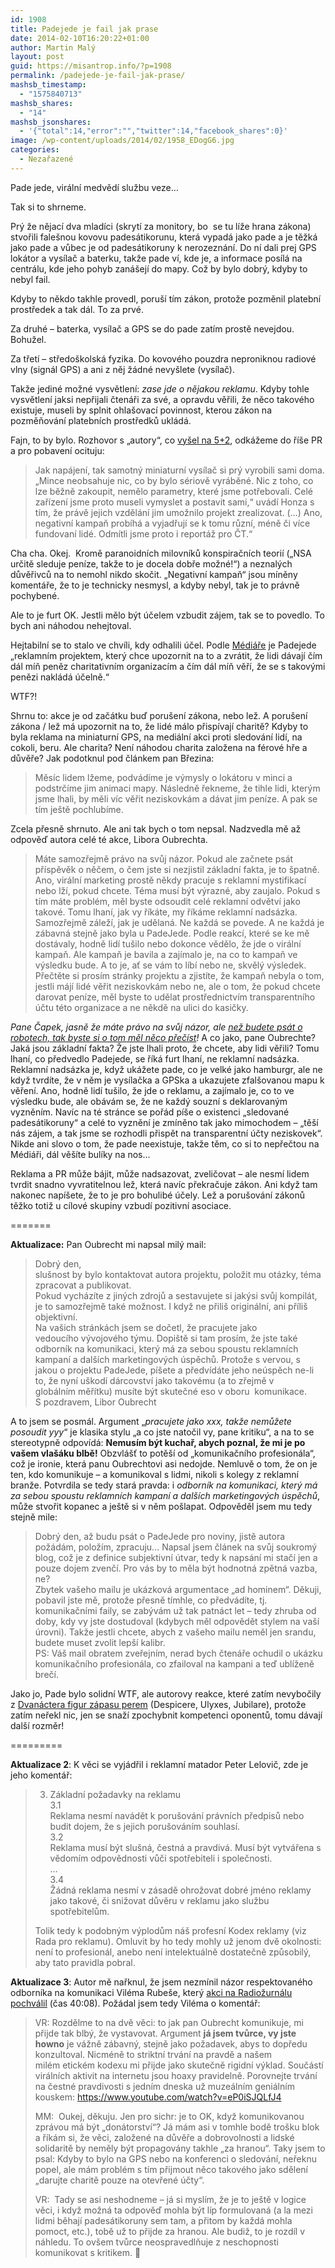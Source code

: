 ```yaml
---
id: 1908
title: Padejede je fail jak prase
date: 2014-02-10T16:20:22+01:00
author: Martin Malý
layout: post
guid: https://misantrop.info/?p=1908
permalink: /padejede-je-fail-jak-prase/
mashsb_timestamp:
  - "1575840713"
mashsb_shares:
  - "14"
mashsb_jsonshares:
  - '{"total":14,"error":"","twitter":14,"facebook_shares":0}'
image: /wp-content/uploads/2014/02/1958_EDogG6.jpg
categories:
  - Nezařazené
---
```

Pade jede, virální medvědí službu veze&#8230;

<!--more-->

Tak si to shrneme.

Prý že nějací dva mladíci (skrytí za monitory, bo  se tu líže hrana zákona) stvořili falešnou kovovu padesátikorunu, která vypadá jako pade a je těžká jako pade a vůbec je od padesátikoruny k nerozeznání. Do ní dali prej GPS lokátor a vysílač a baterku, takže pade ví, kde je, a informace posílá na centrálu, kde jeho pohyb zanášejí do mapy. Což by bylo dobrý, kdyby to nebyl fail.

Kdyby to někdo takhle provedl, poruší tím zákon, protože pozměnil platební prostředek a tak dál. To za prvé.

Za druhé &#8211; baterka, vysílač a GPS se do pade zatím prostě nevejdou. Bohužel.

Za třetí &#8211; středoškolská fyzika. Do kovového pouzdra neproniknou radiové vlny (signál GPS) a ani z něj žádné nevyšlete (vysílač).

Takže jediné možné vysvětlení: _zase jde o nějakou reklamu_. Kdyby tohle vysvětlení jaksi nepřijali čtenáři za své, a opravdu věřili, že něco takového existuje, museli by splnit ohlašovací povinnost, kterou zákon na pozměňování platebních prostředků ukládá.

Fajn, to by bylo. Rozhovor s &#8222;autory&#8220;, co [vyšel na 5+2](https://praha.5plus2.cz/mince-s-vysilacem-je-podvod-rika-vedec-d8l-/praha.aspx?c=A140129_190459_ppd-prahar_62089), odkážeme do říše PR a pro pobavení ocituju:

> Jak napájení, tak samotný miniaturní vysílač si prý vyrobili sami doma. &#8222;Mince neobsahuje nic, co by bylo sériově vyráběné. Nic z toho, co lze běžně zakoupit, nemělo parametry, které jsme potřebovali. Celé zařízení jsme proto museli vymyslet a postavit sami,&#8220; uvádí Honza s tím, že právě jejich vzdělání jim umožnilo projekt zrealizovat. (&#8230;) Ano, negativní kampaň probíhá a vyjadřují se k tomu různí, méně či více fundovaní lidé. Odmítli jsme proto i reportáž pro ČT.&#8220;

Cha cha. Okej.  Kromě paranoidních milovníků konspiračních teorií (&#8222;NSA určitě sleduje peníze, takže to je docela dobře možné!&#8220;) a neznalých důvěřivců na to nemohl nikdo skočit. &#8222;Negativní kampaň&#8220; jsou míněny komentáře, že to je technicky nesmysl, a kdyby nebyl, tak je to právně pochybené.

Ale to je furt OK. Jestli mělo být účelem vzbudit zájem, tak se to povedlo. To bych ani náhodou nehejtoval.

Hejtabilní se to stalo ve chvíli, kdy odhalili účel. Podle [Médiáře](https://www.mediar.cz/sledovani-mince-padejede-cz-je-kampan-za-prispevky-charite/) je Padejede &#8222;reklamním projektem, který chce upozornit na to a zvrátit, že lidi dávají čím dál míň peněz charitativním organizacím a čím dál míň věří, že se s takovými penězi nakládá účelně.&#8220;

WTF?!

Shrnu to: akce je od začátku buď porušení zákona, nebo lež. A porušení zákona / lež má upozornit na to, že lidé málo přispívají charitě? Kdyby to byla reklama na miniaturní GPS, na mediální akci proti sledování lidí, na cokoli, beru. Ale charita? Není náhodou charita založena na férové hře a důvěře? Jak podotknul pod článkem pan Březina:

> Měsíc lidem lžeme, podvádíme je výmysly o lokátoru v minci a podstrčíme jim animaci mapy. Následně řekneme, že tihle lidi, kterým jsme lhali, by měli víc věřit neziskovkám a dávat jim peníze. A pak se tím ještě pochlubíme.

Zcela přesně shrnuto. Ale ani tak bych o tom nepsal. Nadzvedla mě až odpověď autora celé té akce, Libora Oubrechta.

> Máte samozřejmě právo na svůj názor. Pokud ale začnete psát příspěvěk o něčem, o čem jste si nezjistil základní fakta, je to špatně. Ano, virální marketing prostě někdy pracuje s reklamní mystifikací nebo lží, pokud chcete. Téma musí být výrazné, aby zaujalo. Pokud s tím máte problém, měl byste odsoudit celé reklamní odvětví jako takové. Tomu lhaní, jak vy říkáte, my říkáme reklamní nadsázka. Samozřejmě záleží, jak je udělaná. Ne každá se povede. A ne každá je zábavná stejně jako byla u PadeJede. Podle reakcí, které se ke mě dostávaly, hodně lidí tušilo nebo dokonce vědělo, že jde o virální kampaň. Ale kampaň je bavila a zajímalo je, na co to kampaň ve výsledku bude. A to je, ať se vám to líbí nebo ne, skvělý výsledek. Přečtěte si prosím stránky projektu a zjistíte, že kampaň nebyla o tom, jestli májí lidé věřit neziskovkám nebo ne, ale o tom, že pokud chcete darovat peníze, měl byste to udělat prostřednictvím transparentního účtu této organizace a ne někdě na ulici do kasičky.

_Pane Čapek, jasně že máte právo na svůj názor, ale [než budete psát o robotech, tak byste si o tom měl něco přečíst](https://misantrop.info/539248-internet-discussions-wayback-machine.php)!_ A co jako, pane Oubrechte? Jaká jsou základní fakta? Že jste lhali proto, že chcete, aby lidi věřili? Tomu lhaní, co předvedlo Padejede, se říká furt lhaní, ne reklamní nadsázka. Reklamní nadsázka je, když ukážete pade, co je velké jako hamburgr, ale ne když tvrdíte, že v něm je vysílačka a GPSka a ukazujete zfalšovanou mapu k věření. Ano, hodně lidí tušilo, že jde o reklamu, a zajímalo je, co to ve výsledku bude, ale obávám se, že ne každý souzní s deklarovaným vyzněním. Navíc na té stránce se pořád píše o existenci &#8222;sledované padesátikoruny&#8220; a celé to vyznění je zmíněno tak jako mimochodem &#8211; &#8222;těší nás zájem, a tak jsme se rozhodli přispět na transparentní účty neziskovek&#8220;. Nikde ani slovo o tom, že pade neexistuje, takže těm, co si to nepřečtou na Médiáři, dál věšíte bulíky na nos&#8230;

Reklama a PR může bájit, může nadsazovat, zveličovat &#8211; ale nesmí lidem tvrdit snadno vyvratitelnou lež, která navíc překračuje zákon. Ani když tam nakonec napíšete, že to je pro bohulibé účely. Lež a porušování zákonů těžko totiž u cílové skupiny vzbudí pozitivní asociace.

=======

**Aktualizace:** Pan Oubrecht mi napsal milý mail:

> Dobrý den,  
> slušnost by bylo kontaktovat autora projektu, položit mu otázky, téma zpracovat a publikovat.  
> Pokud vycházíte z jiných zdrojů a sestavujete si jakýsi svůj kompilát, je to samozřejmě také možnost. I když ne přiliš originální, ani příliš objektivní.  
> Na vašich stránkách jsem se dočetl, že pracujete jako vedoucího vývojového týmu. Dopiště si tam prosím, že jste také odborník na komunikaci, který má za sebou spoustu reklamních kampaní a dalších marketingových úspěchů. Protože s vervou, s jakou o projektu PadeJede, píšete a předvídáte jeho neúspěch ne-li to, že nyní uškodí dárcovství jako takovému (a to zřejmě v globálním měřítku) musíte být skutečné eso v oboru  komunikace.  
> S pozdravem, Libor Oubrecht

A to jsem se posmál. Argument &#8222;_pracujete jako xxx, takže nemůžete posoudit yyy_&#8220; je klasika stylu &#8222;a co jste natočil vy, pane kritiku&#8220;, a na to se stereotypně odpovídá: **Nemusím být kuchař, abych poznal, že mi je po vašem vlašáku blbě!** Obzvlášť to potěší od &#8222;komunikačního profesionála&#8220;, což je ironie, která panu Oubrechtovi asi nedojde. Nemluvě o tom, že on je ten, kdo komunikuje &#8211; a komunikoval s lidmi, nikoli s kolegy z reklamní branže. Potvrdila se tedy stará pravda: i _odborník na komunikaci, který má za sebou spoustu reklamních kampaní a dalších marketingových úspěchů_, může stvořit kopanec a ještě si v něm pošlapat. Odpověděl jsem mu tedy stejně mile:

> Dobrý den, až budu psát o PadeJede pro noviny, jistě autora požádám, položím, zpracuju&#8230; Napsal jsem článek na svůj soukromý blog, což je z definice subjektivní útvar, tedy k napsání mi stačí jen a pouze dojem zvenčí. Pro vás by to měla být hodnotná zpětná vazba, ne?  
> Zbytek vašeho mailu je ukázková argumentace &#8222;ad hominem&#8220;. Děkuji, pobavil jste mě, protože přesně tímhle, co předvádíte, tj. komunikačními faily, se zabývám už tak patnáct let &#8211; tedy zhruba od doby, kdy vy jste dostudoval (kdybych měl odpovědět stylem na vaší úrovni). Takže jestli chcete, abych z vašeho mailu neměl jen srandu, budete muset zvolit lepší kalibr.  
> PS: Váš mail obratem zveřejním, nerad bych čtenáře ochudil o ukázku komunikačního profesionála, co zfailoval na kampani a teď ublíženě brečí.

Jako jo, Pade bylo solidní WTF, ale autorovy reakce, které zatím nevybočily z [Dvanáctera figur zápasu perem](https://misantrop.info/trvale-udrzitelna-krava/) (Despicere, Ulyxes, Jubilare), protože zatím neřekl nic, jen se snaží zpochybnit kompetenci oponentů, tomu dávají další rozměr!

=========

**Aktualizace 2**: K věci se vyjádřil i reklamní matador Peter Lelovič, zde je jeho komentář:

> 3. Základní požadavky na reklamu  
> 3.1  
> Reklama nesmí navádět k porušování právních předpisů nebo budit dojem, že s jejich porušováním souhlasí.  
> 3.2  
> Reklama musí být slušná, čestná a pravdivá. Musí být vytvářena s vědomím odpovědnosti vůči spotřebiteli i společnosti.  
> &#8230;  
> 3.4  
> Žádná reklama nesmí v zásadě ohrožovat dobré jméno reklamy jako takové, či snižovat důvěru v reklamu jako službu spotřebitelům.
> 
> Tolik tedy k podobným výplodům náš profesní Kodex reklamy (viz Rada pro reklamu). Omluvit by ho tedy mohly už jenom dvě okolnosti: není to profesionál, anebo není intelektuálně dostatečně způsobilý, aby tato pravidla pobral.

**Aktualizace 3**: Autor mě nařknul, že jsem nezmínil názor respektovaného odborníka na komunikaci Viléma Rubeše, který [akci na Radiožurnálu pochválil](https://prehravac.rozhlas.cz/audio/3059632) (čas 40:08). Požádal jsem tedy Viléma o komentář:

> VR: Rozdělme to na dvě věci: to jak pan Oubrecht komunikuje, mi přijde tak blbý, že vystavovat. Argument **já jsem tvůrce, vy jste howno** je vážně zábavný, stejně jako požadavek, abys to dopředu konzultoval. Nicméně to striktní trvání na pravdě a našem milém etickém kodexu mi přijde jako skutečně rigidní výklad. Součástí virálních aktivit na internetu jsou hoaxy pravidelně. Porovnejte trvání na čestné pravdivosti s jedním dneska už muzeálním geniálním kouskem: <a dir="ltr" href="https://www.youtube.com/watch?v=eP0iSJQLfJ4" target="_blank" rel="nofollow" data-reactid=".ba.1:3:1:$comment10151954437522496_29367985:0.0.$right.0.$left.0.0.0:$comment-body.0.3.0.$range0:0">https://www.youtube.com/watch?v=eP0iSJQLfJ4</a>
> 
> MM:  Oukej, děkuju. Jen pro sichr: je to OK, když komunikovanou zprávou má být &#8222;donátorství&#8220;? Já mám asi v tomhle bodě trošku blok a říkám si, že věci, založené na důvěře a dobrovolnosti a lidské solidaritě by neměly být propagovány takhle &#8222;za hranou&#8220;. Taky jsem to psal: Kdyby to bylo na GPS nebo na konferenci o sledování, neřeknu popel, ale mám problém s tím přijmout něco takového jako sdělení &#8222;darujte charitě pouze na otevřené účty&#8220;.
> 
> VR:  Tady se asi neshodneme &#8211; já si myslím, že je to ještě v logice věci, i když možná ta odpověď mohla být líp formulovaná (a la mezi lidmi běhají padesátikoruny sem tam, a přitom by každá mohla pomoct, etc.), tobě už to přijde za hranou. Ale budiž, to je rozdíl v náhledu. To ovšem tvůrce neospravedlňuje z neschopnosti komunikovat s kritikem. 🙂
